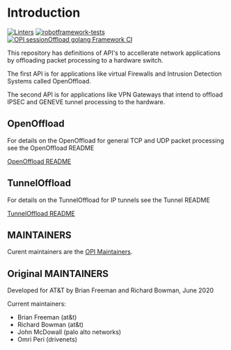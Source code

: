 # Introduction

[![Linters](https://github.com/opiproject/sessionOffload/actions/workflows/linters.yml/badge.svg)](https://github.com/opiproject/sessionOffload/actions/workflows/linters.yml)
[![robotframework-tests](https://github.com/opiproject/sessionOffload/actions/workflows/main.yml/badge.svg)](https://github.com/opiproject/sessionOffload/actions/workflows/main.yml)
[![OPI sessionOffload golang Framework CI](https://github.com/opiproject/sessionOffload/actions/workflows/framework-golang.yml/badge.svg)](https://github.com/opiproject/sessionOffload/actions/workflows/framework-golang.yml)

This repository has definitions of API's to accellerate network applications by offloading packet processing to a hardware switch.

The first API is for applications like virtual Firewalls and Intrusion Detection Systems called OpenOffload.

The second API is for applications like VPN Gateways that intend to offload IPSEC and GENEVE tunnel processing to the hardware.

## OpenOffload

For details on the OpenOffload for general TCP and UDP packet processing see the OpenOffload README

[OpenOffload README](/README.OpenOffload.md 'OpenOffload Readme')

## TunnelOffload

For details on the TunnelOffload for IP tunnels see the Tunnel README

[TunnelOffload README](/README.TunnelOffload.md 'TunnelOffload Readme')

## MAINTAINERS

Curent maintainers are the [OPI Maintainers](https://github.com/orgs/opiproject/teams/opi-maintainers/members).

## Original MAINTAINERS

Developed for AT&T by Brian Freeman and Richard Bowman, June 2020

Current maintainers:

* Brian Freeman (at&t)
* Richard Bowman (at&t)
* John McDowall (palo alto networks)
* Omri Peri (drivenets)
